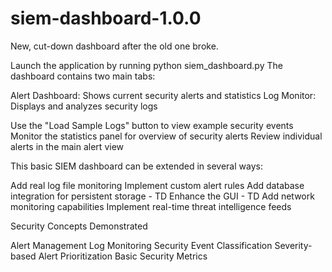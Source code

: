 # siem-dashboard-1.0.0
New, cut-down dashboard after the old one broke.

Launch the application by running python siem_dashboard.py
The dashboard contains two main tabs:

Alert Dashboard: Shows current security alerts and statistics
Log Monitor: Displays and analyzes security logs


Use the "Load Sample Logs" button to view example security events
Monitor the statistics panel for overview of security alerts
Review individual alerts in the main alert view


This basic SIEM dashboard can be extended in several ways:

Add real log file monitoring
Implement custom alert rules
Add database integration for persistent storage - TD
Enhance the GUI - TD
Add network monitoring capabilities
Implement real-time threat intelligence feeds

Security Concepts Demonstrated

Alert Management
Log Monitoring
Security Event Classification
Severity-based Alert Prioritization
Basic Security Metrics
